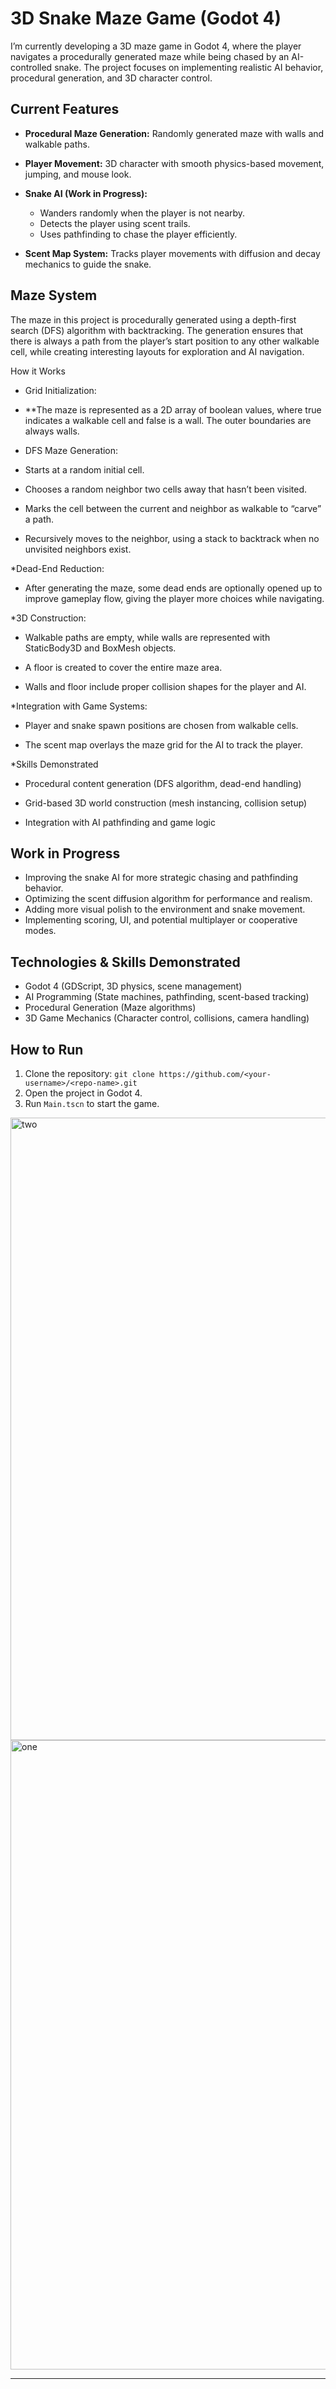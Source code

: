 # 3D Snake Maze Game (Godot 4)

I’m currently developing a 3D maze game in Godot 4, where the player navigates a procedurally generated maze while being chased by an AI-controlled snake. The project focuses on implementing realistic AI behavior, procedural generation, and 3D character control.

## Current Features

* **Procedural Maze Generation:** Randomly generated maze with walls and walkable paths.
* **Player Movement:** 3D character with smooth physics-based movement, jumping, and mouse look.
* **Snake AI (Work in Progress):**

  * Wanders randomly when the player is not nearby.
  * Detects the player using scent trails.
  * Uses pathfinding to chase the player efficiently.
* **Scent Map System:** Tracks player movements with diffusion and decay mechanics to guide the snake.

## Maze System

The maze in this project is procedurally generated using a depth-first search (DFS) algorithm with backtracking. The generation ensures that there is always a path from the player’s start position to any other walkable cell, while creating interesting layouts for exploration and AI navigation.

How it Works

* Grid Initialization:
* **The maze is represented as a 2D array of boolean values, where true indicates a walkable cell and false is a wall. The outer boundaries are always walls.

* DFS Maze Generation:

 * Starts at a random initial cell.

 * Chooses a random neighbor two cells away that hasn’t been visited.

 * Marks the cell between the current and neighbor as walkable to “carve” a path.

 * Recursively moves to the neighbor, using a stack to backtrack when no unvisited neighbors exist.

*Dead-End Reduction:
 * After generating the maze, some dead ends are optionally opened up to improve gameplay flow, giving the player more choices while navigating.

*3D Construction:

 * Walkable paths are empty, while walls are represented with StaticBody3D and BoxMesh objects.

 * A floor is created to cover the entire maze area.

 * Walls and floor include proper collision shapes for the player and AI.

*Integration with Game Systems:

 * Player and snake spawn positions are chosen from walkable cells.

 * The scent map overlays the maze grid for the AI to track the player.

*Skills Demonstrated

 * Procedural content generation (DFS algorithm, dead-end handling)

 * Grid-based 3D world construction (mesh instancing, collision setup)

 * Integration with AI pathfinding and game logic

## Work in Progress

* Improving the snake AI for more strategic chasing and pathfinding behavior.
* Optimizing the scent diffusion algorithm for performance and realism.
* Adding more visual polish to the environment and snake movement.
* Implementing scoring, UI, and potential multiplayer or cooperative modes.

## Technologies & Skills Demonstrated

* Godot 4 (GDScript, 3D physics, scene management)
* AI Programming (State machines, pathfinding, scent-based tracking)
* Procedural Generation (Maze algorithms)
* 3D Game Mechanics (Character control, collisions, camera handling)

## How to Run

1. Clone the repository:
   `git clone https://github.com/<your-username>/<repo-name>.git`
2. Open the project in Godot 4.
3. Run `Main.tscn` to start the game.


<img width="1907" height="996" alt="two" src="https://github.com/user-attachments/assets/4f51a301-7695-47d2-af1c-71fff6c11e46" />
<img width="1918" height="1007" alt="one" src="https://github.com/user-attachments/assets/12a5fbe8-065a-475a-b978-303425adfe50" />

---

